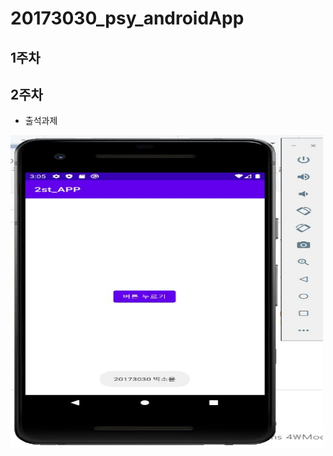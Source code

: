 # 20173030_psy_androidApp

## 1주차 

## 2주차    
  - 출석과제  


<img width="500" height="500" src="./png/2주차과제.jpg"></img>
  

  

